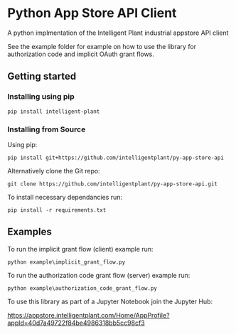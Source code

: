 # Python App Store API Client
A python implmentation of the Intelligent Plant industrial appstore API client

See the example folder for example on how to use the library for authorization code and implicit OAuth grant flows.

## Getting started

### Installing using pip

`pip install intelligent-plant`

### Installing from Source

Using pip:

`pip install git+https://github.com/intelligentplant/py-app-store-api`

Alternatively clone the Git repo:

`git clone https://github.com/intelligentplant/py-app-store-api.git`

To install necessary dependancies run:

`pip install -r requirements.txt`

## Examples

To run the implicit grant flow (client) example run:

`python example\implicit_grant_flow.py`

To run the authorization code grant flow (server) example run:

`python example\authorization_code_grant_flow.py`

To use this library as part of a Jupyter Notebook join the Jupyter Hub:

https://appstore.intelligentplant.com/Home/AppProfile?appId=40d7a49722f84be4986318bb5cc98cf3